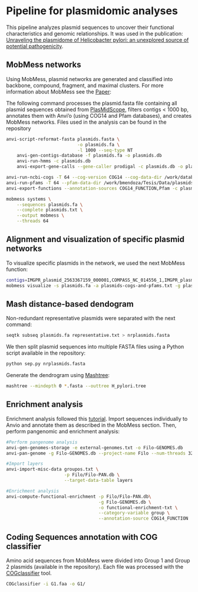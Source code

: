 # Pipeline for plasmidomic analyses
This pipeline analyzes plasmid sequences to uncover their functional characteristics and genomic relationships. It was used in the publication: [Unraveling the plasmidome of Helicobacter pylori: an unexplored source of potential pathogenicity](https://www.biorxiv.org/content/10.1101/2025.01.06.631533v1).

## MobMess networks
Using MobMess, plasmid networks are generated and classified into backbone, compound, fragment, and maximal clusters. For more information about MobMess see the [Paper](https://www.nature.com/articles/s41564-024-01610-3):

The following command processes the plasmid.fasta file containing all plasmid sequences obtained from [PlasMidScope](https://plasmid.deepomics.org/database/plasmid), filters contigs < 1000 bp, annotates them with Anvi’o (using COG14 and Pfam databases), and creates MobMess networks.
Files used in the analysis can be found in the repository
```bash
anvi-script-reformat-fasta plasmids.fasta \
                           -o plasmids.fa \
                           -l 1000 --seq-type NT
    anvi-gen-contigs-database -f plasmids.fa -o plasmids.db
    anvi-run-hmms -c plasmids.db
    anvi-export-gene-calls --gene-caller prodigal -c plasmids.db -o plasmids-gene-calls.txt

anvi-run-ncbi-cogs -T 64 --cog-version COG14 --cog-data-dir /work/databases/anvio/COG_2014 -c plasmids.db
anvi-run-pfams -T 64 --pfam-data-dir /work/bmendoza/Tesis/Data/plasmids/anvio/Pfam_v32 -c plasmids.db
anvi-export-functions --annotation-sources COG14_FUNCTION,Pfam -c plasmids.db -o plasmids-cogs-and-pfams.txt

mobmess systems \
    --sequences plasmids.fa \
    --complete plasmids.txt \
    --output mobmess \
    --threads 64

```
## Alignment and visualization of specific plasmid networks
To visualize specific plasmids in the network, we used the next MobMess function:
```bash
contigs=IMGPR_plasmid_2563367159_000001,COMPASS_NC_014556_1,IMGPR_plasmid_2617271162_000001,IMGPR_plasmid_2619619205_000001,COMPASS_NC_019561_1,IMGPR_plasmid_2619619172_000001
mobmess visualize -s plasmids.fa -a plasmids-cogs-and-pfams.txt -g plasmids-gene-calls.txt -o figura/ -T 32 --contigs $contigs --align-blocks-height 1

```

## Mash distance-based dendogram 
Non-redundant representative plasmids were separated with the next command: 

```bash
seqtk subseq plasmids.fa representative.txt > nrplasmids.fasta
```

We then split plasmid sequences into multiple FASTA files using a Python script available in the repository:
```bash
python sep.py nrplasmids.fasta
```
Generate the dendrogram using [Mashtree](https://github.com/lskatz/mashtree):
```bash
mashtree --mindepth 0 *.fasta --outtree H_pylori.tree
```
## Enrichment analysis
Enrichment analysis followed this [tutorial](https://merenlab.org/2016/11/08/pangenomics-v2/). Import sequences individually to Anvio and annotate them as described in the MobMess section. Then, perform pangenomic and enrichment analysis:

```bash
#Perform pangenome analysis
anvi-gen-genomes-storage -e external-genomes.txt -o Filo-GENOMES.db 
anvi-pan-genome -g Filo-GENOMES.db --project-name Filo --num-threads 32 

#Import layers
anvi-import-misc-data groupos.txt \
                      -p Filo/Filo-PAN.db \
                      --target-data-table layers

#Enrichment analysis
anvi-compute-functional-enrichment -p Filo/Filo-PAN.db\
                                   -g Filo-GENOMES.db \
                                   -o functional-enrichment-txt \
                                   --category-variable group \
                                   --annotation-source COG14_FUNCTION
```
## Coding Sequences annotation with COG classifier
Amino acid sequences from MobMess were divided into Group 1 and Group 2 plasmids (available in the repository). Each file was processed with the  [COGclassifier](https://github.com/moshi4/COGclassifier) tool. 

```bash
COGclassifier -i G1.faa -o G1/
```
